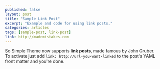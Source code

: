 ```yaml
---
published: false
layout: post
title: "Sample Link Post"
excerpt: "Example and code for using link posts."
categories: articles
tags: [sample-post, link-post]
link: http://mademistakes.com  
---
```


So Simple Theme now supports **link posts**, made famous by John Gruber. To activate just add `link: http://url-you-want-linked` to the post's YAML front matter and you're done.
